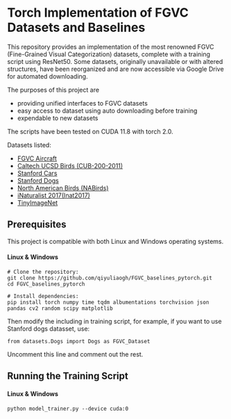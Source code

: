# Torch Implementation of FGVC Datasets and Baselines

This repository provides an implementation of the most renowned FGVC (Fine-Grained Visual Categorization) datasets, complete with a training script using ResNet50. Some datasets, originally unavailable or with altered structures, have been reorganized and are now accessible via Google Drive for automated downloading.

The purposes of this project are
- providing unified interfaces to FGVC datasets
- easy access to dataset using auto downloading before training
- expendable to new datasets

The scripts have been tested on CUDA 11.8 with torch 2.0.

Datasets listed:

- [FGVC Aircraft](http://www.robots.ox.ac.uk/~vgg/data/fgvc-aircraft/)
- [Caltech UCSD Birds (CUB-200-2011)](http://www.vision.caltech.edu/visipedia/CUB-200.html)
- [Stanford Cars](https://ai.stanford.edu/~jkrause/cars/car_dataset.html)
- [Stanford Dogs](http://vision.stanford.edu/aditya86/ImageNetDogs/)
- [North American Birds (NABirds)](https://dl.allaboutbirds.org/nabirds)
- [iNaturalist 2017(Inat2017)](https://github.com/visipedia/inat_comp/tree/master/2017)
- [TinyImageNet](https://www.kaggle.com/c/tiny-imagenet)

## Prerequisites
This project is compatible with both Linux and Windows operating systems.

#### Linux & Windows
```shell
# Clone the repository:
git clone https://github.com/qiyuliaogh/FGVC_baselines_pytorch.git
cd FGVC_baselines_pytorch

# Install dependencies: 
pip install torch numpy time tqdm albumentations torchvision json pandas cv2 random scipy matplotlib
```

Then modify the including in training script, for example, if you want to use Stanford dogs datasset, use:

```shell
from datasets.Dogs import Dogs as FGVC_Dataset
```
Uncomment this line and comment out the rest.

## Running the Training Script
#### Linux & Windows
```shell
python model_trainer.py --device cuda:0
```
